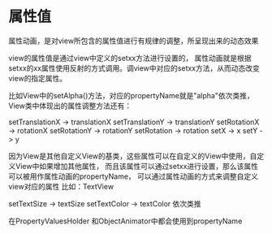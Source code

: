 属性值
===

属性动画，是对view所包含的属性值进行有规律的调整，所呈现出来的动态效果

view的属性值是通过view中定义的setxx方法进行设置的，
属性动画就是根据setxx的xx属性使用反射的方式调用。调view中对应的setxx方法，从而动态改变view的指定属性。

比如View中的setAlpha()方法，对应的propertyName就是"alpha"依次类推，View类中体现出的属性调整方法还有：

setTranslationX -> translationX
setTranslationY -> translationY
setRotationX -> rotationX
setRotationY -> rotationY
setRotation -> rotation
setX -> x
setY -> y

因为View是其他自定义View的基类，这些属性可以在自定义的View中使用，自定义View中如果增加其他属性，
而且该属性可以通过setxx进行设置，那么该属性可以被用作属性动画的propertyName，
可以通过属性动画的方式来调整自定义view对应的属性
比如：TextView

setTextSize -> textSize
setTextColor -> textColor
依次类推

在PropertyValuesHolder 和ObjectAnimator中都会使用到propertyName
